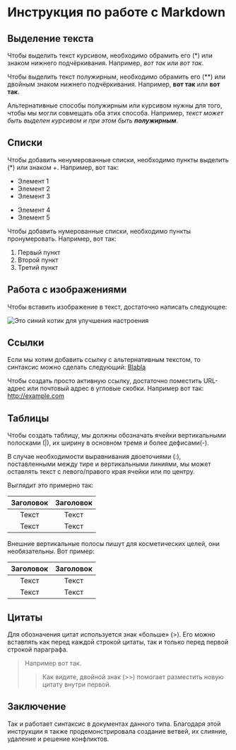 # Инструкция по работе с Markdown

## Выделение текста

Чтобы выделить текст курсивом, необходимо обрамить его (*) или знаком нижнего подчёркивания. Например, *вот так* или _вот так_.

Чтобы выделить текст полужирным, необходимо обрамить его (**) или двойным знаком нижнего подчёркивания. Например, **вот так** или __вот так__.

Альтернативные способы полужирным или курсивом нужны для того, чтобы мы могли совмещать оба этих способа. Например, _текст может быть выделен курсивом и при этом быть **полужирным**_.

## Списки

Чтобы добавить ненумерованные списки, необходимо пункты выделить (*) или знаком +. Например, вот так:
* Элемент 1
* Элемент 2
* Элемент 3
+ Элемент 4
+ Элемент 5

Чтобы добавить нумерованные списки, необходимо пункты пронумеровать. Например, вот так:
1. Первый пункт
2. Второй пункт
3. Третий пункт

## Работа с изображениями

Чтобы вставить изображение в текст, достаточно написать следующее:

![Это синий котик для улучшения настроения](sinii_kotik.jpg)

## Ссылки

Если мы хотим добавить ссылку  c альтернативным текстом, то синтаксис можно сделать следующий: [Blabla](https://gb.ru) 

Чтобы создать просто активную ссылку, достаточно поместить URL-адрес или почтовый адрес в угловые скобки. Например вот так: <http://example.com> 

## Таблицы

Чтобы создать таблицу, мы должны обозначать ячейки вертикальными полосками (|), их ширину в основном тремя и более дефисами(-).

В случае необходимости выравнивания двоеточиями (:), поставленными между тире и вертикальными линиями, мы может оставлять текст с левого/правого края ячейки или по центру.

Выглядит это примерно так:

| Заголовок | Заголовок |
| :-------: | :-------: |
| Текст | Текст |
| Текст | Текст |

Внешние вертикальные полосы пишут для косметических целей, они необязательны.
Вот пример:

Заголовок | Заголовок 
:-------: | :-------: 
Текст | Текст 
Текст | Текст

## Цитаты

Для обозначения цитат используется знак «больше» (>). Его можно вставлять как перед каждой строкой цитаты, так и только перед первой строкой параграфа.

> Например вот так. 
>> Как видите, двойной знак (>>) помогает разместить новую цитату внутри первой. 

## Заключение

Так и работает синтаксис в документах данного типа. 
Благодаря этой инструкции я также продемонстрировала создание ветвей, их слияние, удаление и решение конфликтов.